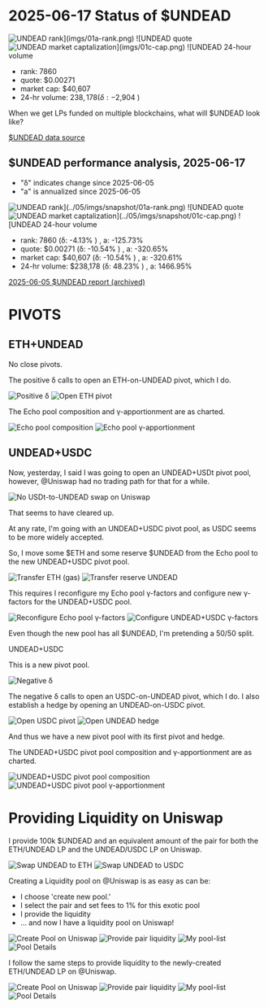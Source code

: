 # 2025-06-17 Status of $UNDEAD 

![$UNDEAD rank](imgs/01a-rank.png) 
![$UNDEAD quote](imgs/01b-quote.png) 
![$UNDEAD market captalization](imgs/01c-cap.png) 
![$UNDEAD 24-hour volume](imgs/01d-vol.png) 

* rank: 7860 
* quote: $0.00271 
* market cap: $40,607 
* 24-hr volume: $238,178 (δ: -$2,904 ) 

When we get LPs funded on multiple blockchains, what will $UNDEAD look like? 

[$UNDEAD data source](https://www.coingecko.com/en/coins/undead-blocks) 
## $UNDEAD performance analysis, 2025-06-17 

* "δ" indicates change since 2025-06-05 
* "a" is annualized since 2025-06-05 

![$UNDEAD rank](../05/imgs/snapshot/01a-rank.png) 
![$UNDEAD quote](../05/imgs/snapshot/01b-quote.png) 
![$UNDEAD market captalization](../05/imgs/snapshot/01c-cap.png) 
![$UNDEAD 24-hour volume](../05/imgs/snapshot/01d-vol.png) 

* rank: 7860 (δ: -4.13% ) , a: -125.73% 
* quote: $0.00271 (δ: -10.54% ) , a: -320.65% 
* market cap: $40,607 (δ: -10.54% ) , a: -320.61% 
* 24-hr volume: $238,178 (δ: 48.23% ) , a: 1466.95% 

[2025-06-05 $UNDEAD report (archived)](https://github.com/pivoteur/biz/tree/main/blog/2025/06/05) 

# PIVOTS 

## ETH+UNDEAD 

No close pivots. 

The positive δ calls to open an ETH-on-UNDEAD pivot, which I do. 

![Positive δ](imgs/02a-pos.png) 
![Open ETH pivot](imgs/02b-open-eth-pivot.png) 

The Echo pool composition and γ-apportionment are as charted. 

![Echo pool composition](imgs/03a-comp.png) 
![Echo pool γ-apportionment](imgs/03b-apport.png) 

## UNDEAD+USDC

Now, yesterday, I said I was going to open an UNDEAD+USDt pivot pool, however, @Uniswap had no trading path for that for a while.

![No USDt-to-UNDEAD swap on Uniswap](imgs/04-usdt.png)

That seems to have cleared up.

At any rate, I'm going with an UNDEAD+USDC pivot pool, as USDC seems to be more widely accepted.

So, I move some $ETH and some reserve $UNDEAD from the Echo pool to the new UNDEAD+USDC pivot pool. 

![Transfer ETH (gas)](imgs/05a-xfer-eth.png)
![Transfer reserve UNDEAD](imgs/05b-xfer-undead.png)

This requires I reconfigure my Echo pool γ-factors and configure new γ-factors for the UNDEAD+USDC pool. 

![Reconfigure Echo pool γ-factors](imgs/05c-reconfigure-echo.png)
![Configure UNDEAD+USDC γ-factors](imgs/05d-configure.png)

Even though the new pool has all $UNDEAD, I'm pretending a 50/50 split.

UNDEAD+USDC

This is a new pivot pool.

![Negative δ](imgs/06a-neg.png)

The negative δ calls to open an USDC-on-UNDEAD pivot, which I do. I also establish a hedge by opening an UNDEAD-on-USDC pivot.

![Open USDC pivot](imgs/06b-open-usdc-pivot.png)
![Open UNDEAD hedge](imgs/06c-open-undead-hedge.png)

And thus we have a new pivot pool with its first pivot and hedge.

The UNDEAD+USDC pivot pool composition and γ-apportionment are as charted.

![UNDEAD+USDC pivot pool composition](imgs/07a-comp.png)
![UNDEAD+USDC pivot pool γ-apportionment](imgs/07b-apport.png)


# Providing Liquidity on Uniswap 

I provide 100k $UNDEAD and an equivalent amount of the pair for 
both the ETH/UNDEAD LP and the UNDEAD/USDC LP on Uniswap. 

![Swap UNDEAD to ETH](imgs/08a-swap-to-eth.png) 
![Swap UNDEAD to USDC](imgs/08b-swap-to-usdc.png) 

Creating a Liquidity pool on @Uniswap is as easy as can be:

* I choose 'create new pool.'
* I select the pair and set fees to 1% for this exotic pool
* I provide the liquidity
* ... and now I have a liquidity pool on Uniswap!

![Create Pool on Uniswap](imgs/09a-create-pool.png)
![Provide pair liquidity](imgs/09b-provide.png)
![My pool-list](imgs/09c-list.png)
![Pool Details](imgs/09d-details.png)

I follow the same steps to provide liquidity to the newly-created ETH/UNDEAD LP on @Uniswap.

![Create Pool on Uniswap](imgs/10a-create-pool.png)
![Provide pair liquidity](imgs/10b-provide.png)
![My pool-list](imgs/10c-list.png)
![Pool Details](imgs/10d-details.png)

